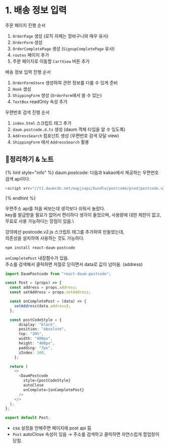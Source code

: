 # 1. 배송 정보 입력

주문 페이지 진행 순서

  1. `OrderPage` 생성 (로직 자체는 장바구니와 매우 유사)
  2. `OrderForm` 생성
  3. `OrderCompletePage` 생성 (`SignupCompletePage` 유사)
  4. `routes` 페이지 추가
  5. 주문 페이지로 이동할 `CartView` 버튼 추가

  배송 정보 입력 진행 순서

  1. `OrderFormStore` 생성하여 관련 정보를 다룰 수 있게 준비
  2. `Hook` 생성
  3. `ShippingForm` 생성 (`OrderForm`에서 쓸 수 있는)
  4. `TextBox` readOnly 속성 추가

우편번호 검색 진행 순서

  1. `index.html` 스크립트 태그 추가
  2. `daum.postcode.d.ts` 생성 (daum 객체 타입을 알 수 있도록)
  3. `AddressSearch` 컴포넌트 생성 (우편번호 검색 모달 view)
  4. `ShippingForm` 에서 `AddressSearch` 활용

## 📍정리하기 & 노트

{% hint style="info" %}
daum.postcode: 다음과 kakao에서 제공하는 우편번호 검색 api이다.

```js
<script src="//t1.daumcdn.net/mapjsapi/bundle/postcode/prod/postcode.v2.js" />
```

{% endhint %}

우편주소 api를 처음 써보는데 생각보다 쉬워서 놀랐다.\
key를 발급받을 필요가 없어서 편리하다 생각이 들었으며, 사용량에 대한 제한이 없고, 무료로 사용 가능하다는 장점이 있음.\

강의에선 postcode.v2.js 스크립트 태그를 추가하여 만들었는데,\
의존성을 설치하여 사용하는 것도 가능하다.

```bash
npm install react-daum-postcode
```

`onCompletePost` 내장함수가 있음. \
주소를 검색해서 클릭하면 저절로 닫히면서 data로 값이 넘어옴. (address)

```ts
import DaumPostcode from "react-daum-postcode";

const Post = (props) => {
  const address = props.address;
  const setAddress = props.setAddress;

  const onCompletePost = (data) => {
    setAddress(data.address);
  };

  const postCodeStyle = {
      display: "block",
      position: "absolute",
      top: "20%",
      width: "400px",
      height: "400px",
      padding: "7px",
      zIndex: 100, 
    };

  return (
    <>  
      <DaumPostcode
        style={postCodeStyle}
        autoClose
        onComplete={onCompletePost}
      />
    </>
  );
};

export default Post;
```

- css 설정을 안해주면 페이지에 post api 뜸
- `Post` autoClose 속성이 있음 → 주소를 검색하고 클릭하면 자연스럽게 팝업창이 닫힘.
